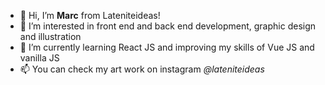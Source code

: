 - 👋 Hi, I’m **Marc** from Lateniteideas!
- 👀 I’m interested in front end and back end development, graphic design and illustration
- 🌱 I’m currently learning React JS and improving my skills of Vue JS and vanilla JS
- 📫 You can check my art work on instagram *@lateniteideas*

<!---
lateniteideas/lateniteideas is a ✨ special ✨ repository because its `README.md` (this file) appears on your GitHub profile.
You can click the Preview link to take a look at your changes.
--->
